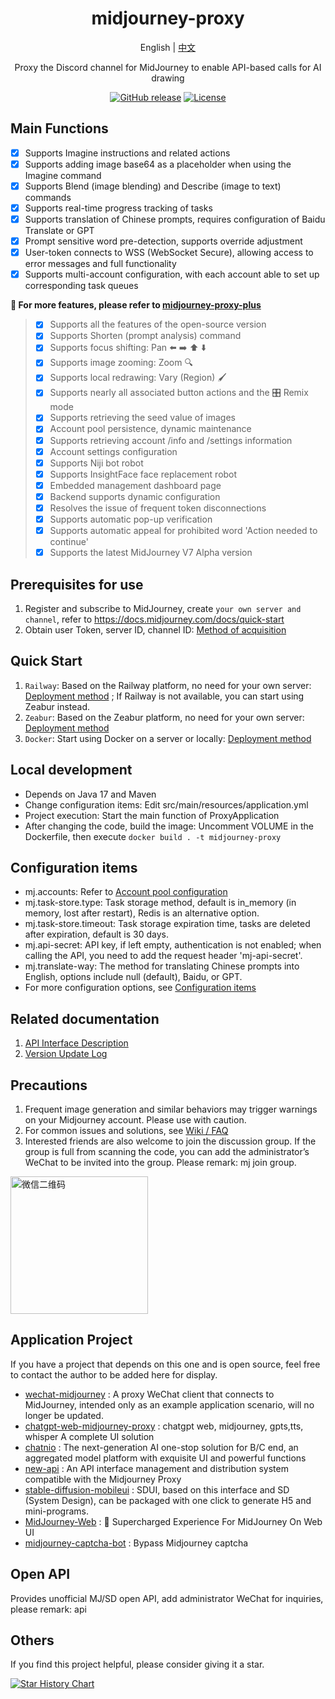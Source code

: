 <div align="center">

<h1 align="center">midjourney-proxy</h1>

English | [中文](./README.md)

Proxy the Discord channel for MidJourney to enable API-based calls for AI drawing

[![GitHub release](https://img.shields.io/static/v1?label=release&message=v2.6.3&color=blue)](https://www.github.com/novicezk/midjourney-proxy)
[![License](https://img.shields.io/badge/license-Apache%202-4EB1BA.svg)](https://www.apache.org/licenses/LICENSE-2.0.html)

</div>

## Main Functions

- [x] Supports Imagine instructions and related actions
- [x] Supports adding image base64 as a placeholder when using the Imagine command
- [x] Supports Blend (image blending) and Describe (image to text) commands
- [x] Supports real-time progress tracking of tasks
- [x] Supports translation of Chinese prompts, requires configuration of Baidu Translate or GPT
- [x] Prompt sensitive word pre-detection, supports override adjustment
- [x] User-token connects to WSS (WebSocket Secure), allowing access to error messages and full functionality
- [x] Supports multi-account configuration, with each account able to set up corresponding task queues

**🚀 For more features, please refer to [midjourney-proxy-plus](https://github.com/litter-coder/midjourney-proxy-plus)**
> - [x] Supports all the features of the open-source version
> - [x] Supports Shorten (prompt analysis) command
> - [x] Supports focus shifting: Pan ⬅️ ➡️ ⬆️ ⬇️
> - [x] Supports image zooming: Zoom 🔍
> - [x] Supports local redrawing: Vary (Region) 🖌
> - [x] Supports nearly all associated button actions and the 🎛️ Remix mode
> - [x] Supports retrieving the seed value of images
> - [x] Account pool persistence, dynamic maintenance
> - [x] Supports retrieving account /info and /settings information
> - [x] Account settings configuration
> - [x] Supports Niji bot robot
> - [x] Supports InsightFace face replacement robot
> - [x] Embedded management dashboard page
> - [x] Backend supports dynamic configuration
> - [x] Resolves the issue of frequent token disconnections
> - [x] Supports automatic pop-up verification
> - [x] Supports automatic appeal for prohibited word 'Action needed to continue'
> - [x] Supports the latest MidJourney V7 Alpha version

## Prerequisites for use

1. Register and subscribe to MidJourney, create `your own server and channel`, refer
   to https://docs.midjourney.com/docs/quick-start
2. Obtain user Token, server ID, channel ID: [Method of acquisition](./docs/discord-params.md)

## Quick Start

1. `Railway`: Based on the Railway platform, no need for your own server: [Deployment method](./docs/railway-start.md) ;
   If Railway is not available, you can start using Zeabur instead.
2. `Zeabur`: Based on the Zeabur platform, no need for your own server: [Deployment method](./docs/zeabur-start.md)
3. `Docker`: Start using Docker on a server or locally: [Deployment method](./docs/docker-start.md)

## Local development

- Depends on Java 17 and Maven
- Change configuration items: Edit src/main/resources/application.yml
- Project execution: Start the main function of ProxyApplication
- After changing the code, build the image: Uncomment VOLUME in the Dockerfile, then
  execute `docker build . -t midjourney-proxy`

## Configuration items

- mj.accounts: Refer
  to [Account pool configuration](./docs/config.md#%E8%B4%A6%E5%8F%B7%E6%B1%A0%E9%85%8D%E7%BD%AE%E5%8F%82%E8%80%83)
- mj.task-store.type: Task storage method, default is in_memory (in memory, lost after restart), Redis is an alternative
  option.
- mj.task-store.timeout: Task storage expiration time, tasks are deleted after expiration, default is 30 days.
- mj.api-secret: API key, if left empty, authentication is not enabled; when calling the API, you need to add the
  request header 'mj-api-secret'.
- mj.translate-way: The method for translating Chinese prompts into English, options include null (default), Baidu, or
  GPT.
- For more configuration options, see [Configuration items](./docs/config.md)

## Related documentation

1. [API Interface Description](./docs/api.md)
2. [Version Update Log](https://github.com/novicezk/midjourney-proxy/wiki/%E6%9B%B4%E6%96%B0%E8%AE%B0%E5%BD%95)

## Precautions

1. Frequent image generation and similar behaviors may trigger warnings on your Midjourney account. Please use with
   caution.
2. For common issues and solutions, see [Wiki / FAQ](https://github.com/novicezk/midjourney-proxy/wiki/FAQ)
3. Interested friends are also welcome to join the discussion group. If the group is full from scanning the code, you
   can add the administrator’s WeChat to be invited into the group. Please remark: mj join group.

 <img src="https://raw.githubusercontent.com/novicezk/midjourney-proxy/main/docs/manager-qrcode.png" width="220" alt="微信二维码"/>

## Application Project

If you have a project that depends on this one and is open source, feel free to contact the author to be added here for
display.

- [wechat-midjourney](https://github.com/novicezk/wechat-midjourney) : A proxy WeChat client that connects to
  MidJourney, intended only as an example application scenario, will no longer be updated.
- [chatgpt-web-midjourney-proxy](https://github.com/Dooy/chatgpt-web-midjourney-proxy) : chatgpt web, midjourney,
  gpts,tts, whisper A complete UI solution
- [chatnio](https://github.com/Deeptrain-Community/chatnio) : The next-generation AI one-stop solution for B/C end, an
  aggregated model platform with exquisite UI and powerful functions
- [new-api](https://github.com/Calcium-Ion/new-api) : An API interface management and distribution system compatible
  with the Midjourney Proxy
- [stable-diffusion-mobileui](https://github.com/yuanyuekeji/stable-diffusion-mobileui) : SDUI, based on this interface
  and SD (System Design), can be packaged with one click to generate H5 and mini-programs.
- [MidJourney-Web](https://github.com/ConnectAI-E/MidJourney-Web) : 🍎 Supercharged Experience For MidJourney On Web UI
- [midjourney-captcha-bot](https://github.com/ye4241/midjourney-captcha-bot) : Bypass Midjourney captcha

## Open API

Provides unofficial MJ/SD open API, add administrator WeChat for inquiries, please remark: api

## Others

If you find this project helpful, please consider giving it a star.

[![Star History Chart](https://api.star-history.com/svg?repos=novicezk/midjourney-proxy&type=Date)](https://star-history.com/#novicezk/midjourney-proxy&Date)
